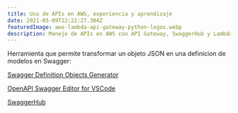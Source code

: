```yaml
---
title: Uso de APIs en AWS, experiencia y aprendizaje
date: 2021-05-09T22:22:27.304Z
featuredImage: aws-lambda-api-gateway-python-logos.webp
description: Manejo de APIs en AWS con API Gateway, SwaggerHub y Lambda.
---
```

Herramienta que permite transformar un objeto JSON en una definicion de modelos en Swagger:

[Swagger Definition Objects Generator](https://roger13.github.io/SwagDefGen/)

[OpenAPI Swagger Editor for VSCode](https://marketplace.visualstudio.com/items?itemName=42Crunch.vscode-openapi)[](https://roger13.github.io/SwagDefGen/)

[SwaggerHub](https://swaggerhub.com/)[
](https://roger13.github.io/SwagDefGen/)